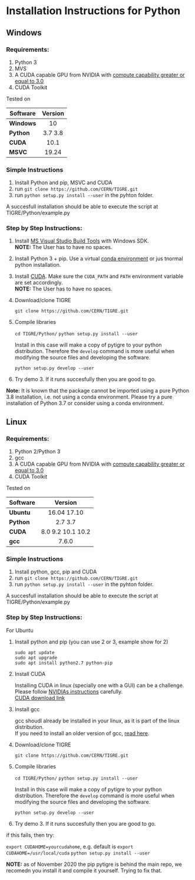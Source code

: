 Installation Instructions for Python
======

## Windows

### Requirements:

1. Python 3
2. MVS
3. A CUDA capable GPU from NVIDIA with [compute capability greater or equal to 3.0](https://en.wikipedia.org/wiki/CUDA#GPUs_supported)
4. CUDA Toolkit

Tested on

| Software        | Version           | 
| ------------- |:-------------:|
|**Windows**| 10 |
|**Python**| 3.7 3.8 |
|**CUDA**| 10.1 |
|**MSVC**| 19.24 |

### Simple Instructions

1. Install Python and pip, MSVC and CUDA
2. run `git clone https://github.com/CERN/TIGRE.git` 
3. run `python setup.py install --user` in the pyhton folder. 

A succesfull installation should be able to execute the script at TIGRE/Python/example.py

###  Step by Step Instructions:

1. Install [MS Visual Studio Build Tools](https://visualstudio.microsoft.com/downloads/) with Windows SDK.\
   **NOTE:** The User has to have no spaces.
	
2. Install Python 3 + pip. Use a virtual [conda environment](https://www.anaconda.com/) or jus tnormal python installation.

3. Install [CUDA](https://developer.nvidia.com/cuda-downloads). Make sure the `CUDA_PATH` and
      `PATH` environment variable are set accordingly.\
  **NOTE:** The User has to have no spaces.

   
4. Download/clone TIGRE
    
	`git clone https://github.com/CERN/TIGRE.git` 

5. Compile libraries

	`cd TIGRE/Python/` 
	`python setup.py install --user`

	Install in this case will make a copy of pytigre to your python distribution. Therefore the `develop` command is more useful when modifying the source files and developing the software. 

	`python setup.py develop --user`

6. Try demo 3. If it runs succesfully then you are good to go.

**Note:** It is known that the package cannot be imported using a pure Python 3.8 installation, i.e.
not using a conda environment. Please try a pure installation of Python 3.7 or consider using a
conda environment.

## Linux

### Requirements:

1. Python 2/Python 3
2. gcc
3. A CUDA capable GPU from NVIDIA with [compute capability greater or equal to 3.0](https://en.wikipedia.org/wiki/CUDA#GPUs_supported)
4. CUDA Toolkit


Tested on

| Software        | Version           | 
| ------------- |:-------------:|
|**Ubuntu**| 16.04 17.10|
|**Python**| 2.7 3.7 |
|**CUDA**| 8.0 9.2 10.1 10.2|
|**gcc**|  7.6.0|

### Simple Instructions

1. Install python, gcc, pip and CUDA
2. run `git clone https://github.com/CERN/TIGRE.git` 
3. run `python setup.py install --user` in the pyhton folder. 

A succesfull installation should be able to execute the script at TIGRE/Python/example.py


###  Step by Step Instructions:

For Ubuntu

1. Install python  and pip (you can use 2 or 3, example show for 2)

	```
	sudo apt update
	sudo apt upgrade
	sudo apt install python2.7 python-pip
	```
	
2. Install CUDA

   Installing CUDA in linux (specially one with a GUI) can be a challenge. Please follow [NVIDIAs instructions](https://developer.download.nvidia.com/compute/cuda/10.0/Prod/docs/sidebar/CUDA_Installation_Guide_Linux.pdf) carefully.\
   [CUDA download link](https://developer.nvidia.com/cuda-downloads)

3. Install gcc 

   gcc shoudl already be installed in your linux, as it is part of the linux distribution.\
   If you need to install an older version of gcc, [read here](https://askubuntu.com/questions/923337/installing-an-older-gcc-version3-4-3-on-ubuntu-14-04-currently-4-8-installed).
   
4. Download/clone TIGRE
    
	`git clone https://github.com/CERN/TIGRE.git` 

5. Compile libraries

	`cd TIGRE/Python/` 
	`python setup.py install --user`

	Install in this case will make a copy of pytigre to your python distribution. Therefore the `develop` command is more useful when modifying the source files and developing the software. 

	`python setup.py develop --user`

6. Try demo 3. If it runs succesfully then you are good to go. 



if this fails, then try:
	
`export CUDAHOME=yourcudahome`, e.g. default is `export CUDAHOME=/usr/local/cuda`
`python setup.py install --user`
	
	
**NOTE:** as of November 2020 the pip pytigre is behind the main repo, we recomedn you install it and compile it yourself. Trying to fix that. 
